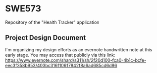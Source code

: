 # SWE573
Repository of the "Health Tracker" application


## Project Design Document
I'm organizing my design efforts as an evernote handwritten note at this early stage. You may access that publicly via this link:
https://www.evernote.com/shard/s311/sh/2f20d100-fca0-4b1c-bcfe-eec3f358b953/403bc316110617842f8a6ad685cd6d86
